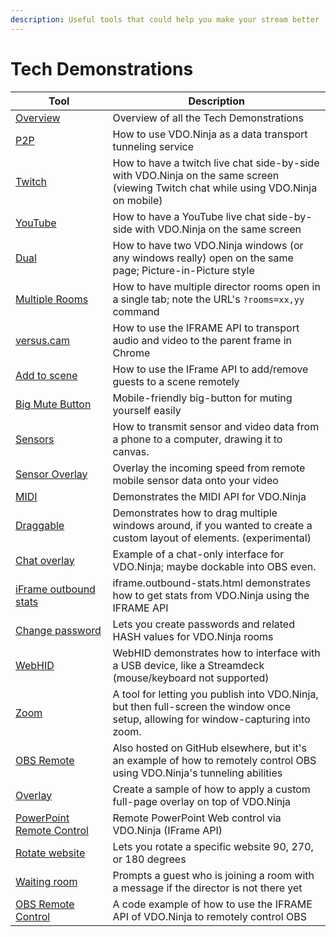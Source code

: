```yaml
---
description: Useful tools that could help you make your stream better
---
```


# Tech Demonstrations

<table><thead><tr><th width="197">Tool</th><th width="549">Description</th></tr></thead><tbody><tr><td><a href="https://vdo.ninja/examples/">Overview</a></td><td>Overview of all the Tech Demonstrations</td></tr><tr><td><a href="https://vdo.ninja/examples/p2p.html">P2P</a></td><td>How to use VDO.Ninja as a data transport tunneling service</td></tr><tr><td><a href="https://vdo.ninja/twitch">Twitch</a></td><td>How to have a twitch live chat side-by-side with VDO.Ninja on the same screen (viewing Twitch chat while using VDO.Ninja on mobile)</td></tr><tr><td><a href="https://vdo.ninja/examples/youtube.html">YouTube</a></td><td>How to have a YouTube live chat side-by-side with VDO.Ninja on the same screen</td></tr><tr><td><a href="https://vdo.ninja/examples/dual.html">Dual</a></td><td>How to have two VDO.Ninja windows (or any windows really) open on the same page; Picture-in-Picture style</td></tr><tr><td><a href="https://vdo.ninja/examples/multi.html?rooms=room1xx,room2xx,room3xx">Multiple Rooms</a></td><td>How to have multiple director rooms open in a single tab; note the URL's <code>?rooms=xx,yy</code> command</td></tr><tr><td><a href="https://versus.cam/">versus.cam</a></td><td>How to use the IFRAME API to transport audio and video to the parent frame in Chrome</td></tr><tr><td><a href="https://vdo.ninja/examples/addtoscene.html">Add to scene</a></td><td>How to use the IFrame API to add/remove guests to a scene remotely</td></tr><tr><td><a href="https://vdo.ninja/examples/bigmutebutton.html">Big Mute Button</a></td><td>Mobile-friendly big-button for muting yourself easily</td></tr><tr><td><a href="https://vdo.ninja/examples/sensors.html">Sensors</a></td><td>How to transmit sensor and video data from a phone to a computer, drawing it to canvas.</td></tr><tr><td><a href="https://vdo.ninja/examples/sensoroverlay.html">Sensor Overlay</a></td><td>Overlay the incoming speed from remote mobile sensor data onto your video</td></tr><tr><td><a href="https://vdo.ninja/midi">MIDI</a></td><td>Demonstrates the MIDI API for VDO.Ninja</td></tr><tr><td><a href="https://vdo.ninja/examples/draggable.html">Draggable</a></td><td>Demonstrates how to drag multiple windows around, if you wanted to create a custom layout of elements. (experimental)</td></tr><tr><td><a href="https://vdo.ninja/examples/chatoverlay.html">Chat overlay</a></td><td>Example of a chat-only interface for VDO.Ninja; maybe dockable into OBS even.</td></tr><tr><td><a href="https://vdo.ninja/examples/iframe.outbound-stats.html">iFrame outbound stats</a></td><td>iframe.outbound-stats.html demonstrates how to get stats from VDO.Ninja using the IFRAME API</td></tr><tr><td><a href="https://vdo.ninja/examples/changepass.html">Change password</a></td><td>Lets you create passwords and related HASH values for VDO.Ninja rooms</td></tr><tr><td><a href="https://vdo.ninja/webhid">WebHID</a></td><td>WebHID demonstrates how to interface with a USB device, like a Streamdeck (mouse/keyboard not supported)</td></tr><tr><td><a href="https://vdo.ninja/examples/zoom.html">Zoom</a></td><td>A tool for letting you publish into VDO.Ninja, but then full-screen the window once setup, allowing for window-capturing into zoom.</td></tr><tr><td><a href="https://vdo.ninja/examples/obs_remote/index">OBS Remote</a></td><td>Also hosted on GitHub elsewhere, but it's an example of how to remotely control OBS using VDO.Ninja's tunneling abilities</td></tr><tr><td><a href="https://vdo.ninja/alpha/examples/overlay">Overlay</a></td><td>Create a sample of how to apply a custom full-page overlay on top of VDO.Ninja</td></tr><tr><td><a href="https://vdo.ninja/examples/powerpoint">PowerPoint Remote Control</a></td><td>Remote PowerPoint Web control via VDO.Ninja (IFrame API)</td></tr><tr><td><a href="https://vdo.ninja/examples/rotated.html">Rotate website</a></td><td>Lets you rotate a specific website 90, 270, or 180 degrees</td></tr><tr><td><a href="https://vdo.ninja/examples/waitingroom?room=TESTROOM123">Waiting room</a></td><td>Prompts a guest who is joining a room with a message if the director is not there yet</td></tr><tr><td><a href="https://vdo.ninja/alpha/examples/obsremote">OBS Remote Control</a></td><td>A code example of how to use the IFRAME API of VDO.Ninja to remotely control OBS</td></tr></tbody></table>
